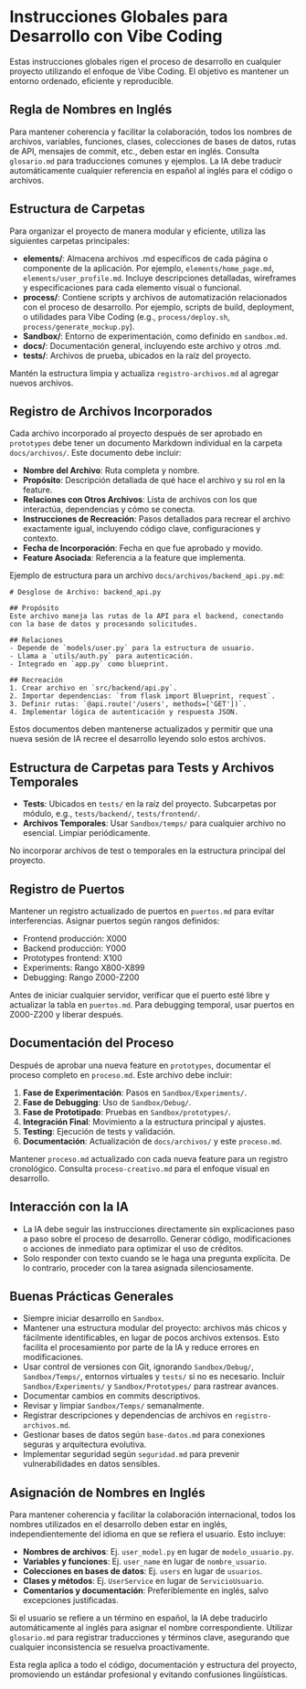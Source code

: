 # Instrucciones Globales para Desarrollo con Vibe Coding

Estas instrucciones globales rigen el proceso de desarrollo en cualquier proyecto utilizando el enfoque de Vibe Coding. El objetivo es mantener un entorno ordenado, eficiente y reproducible.

## Regla de Nombres en Inglés

Para mantener coherencia y facilitar la colaboración, todos los nombres de archivos, variables, funciones, clases, colecciones de bases de datos, rutas de API, mensajes de commit, etc., deben estar en inglés. Consulta `glosario.md` para traducciones comunes y ejemplos. La IA debe traducir automáticamente cualquier referencia en español al inglés para el código o archivos.

## Estructura de Carpetas

Para organizar el proyecto de manera modular y eficiente, utiliza las siguientes carpetas principales:

- **elements/**: Almacena archivos .md específicos de cada página o componente de la aplicación. Por ejemplo, `elements/home_page.md`, `elements/user_profile.md`. Incluye descripciones detalladas, wireframes y especificaciones para cada elemento visual o funcional.
- **process/**: Contiene scripts y archivos de automatización relacionados con el proceso de desarrollo. Por ejemplo, scripts de build, deployment, o utilidades para Vibe Coding (e.g., `process/deploy.sh`, `process/generate_mockup.py`).
- **Sandbox/**: Entorno de experimentación, como definido en `sandbox.md`.
- **docs/**: Documentación general, incluyendo este archivo y otros .md.
- **tests/**: Archivos de prueba, ubicados en la raíz del proyecto.

Mantén la estructura limpia y actualiza `registro-archivos.md` al agregar nuevos archivos.

## Registro de Archivos Incorporados

Cada archivo incorporado al proyecto después de ser aprobado en `prototypes` debe tener un documento Markdown individual en la carpeta `docs/archivos/`. Este documento debe incluir:

- **Nombre del Archivo**: Ruta completa y nombre.
- **Propósito**: Descripción detallada de qué hace el archivo y su rol en la feature.
- **Relaciones con Otros Archivos**: Lista de archivos con los que interactúa, dependencias y cómo se conecta.
- **Instrucciones de Recreación**: Pasos detallados para recrear el archivo exactamente igual, incluyendo código clave, configuraciones y contexto.
- **Fecha de Incorporación**: Fecha en que fue aprobado y movido.
- **Feature Asociada**: Referencia a la feature que implementa.

Ejemplo de estructura para un archivo `docs/archivos/backend_api.py.md`:

```
# Desglose de Archivo: backend_api.py

## Propósito
Este archivo maneja las rutas de la API para el backend, conectando con la base de datos y procesando solicitudes.

## Relaciones
- Depende de `models/user.py` para la estructura de usuario.
- Llama a `utils/auth.py` para autenticación.
- Integrado en `app.py` como blueprint.

## Recreación
1. Crear archivo en `src/backend/api.py`.
2. Importar dependencias: `from flask import Blueprint, request`.
3. Definir rutas: `@api.route('/users', methods=['GET'])`.
4. Implementar lógica de autenticación y respuesta JSON.
```

Estos documentos deben mantenerse actualizados y permitir que una nueva sesión de IA recree el desarrollo leyendo solo estos archivos.

## Estructura de Carpetas para Tests y Archivos Temporales

- **Tests**: Ubicados en `tests/` en la raíz del proyecto. Subcarpetas por módulo, e.g., `tests/backend/`, `tests/frontend/`.
- **Archivos Temporales**: Usar `Sandbox/temps/` para cualquier archivo no esencial. Limpiar periódicamente.

No incorporar archivos de test o temporales en la estructura principal del proyecto.

## Registro de Puertos

Mantener un registro actualizado de puertos en `puertos.md` para evitar interferencias. Asignar puertos según rangos definidos:

- Frontend producción: X000
- Backend producción: Y000
- Prototypes frontend: X100
- Experiments: Rango X800-X899
- Debugging: Rango Z000-Z200

Antes de iniciar cualquier servidor, verificar que el puerto esté libre y actualizar la tabla en `puertos.md`. Para debugging temporal, usar puertos en Z000-Z200 y liberar después.

## Documentación del Proceso

Después de aprobar una nueva feature en `prototypes`, documentar el proceso completo en `proceso.md`. Este archivo debe incluir:

1. **Fase de Experimentación**: Pasos en `Sandbox/Experiments/`.
2. **Fase de Debugging**: Uso de `Sandbox/Debug/`.
3. **Fase de Prototipado**: Pruebas en `Sandbox/prototypes/`.
4. **Integración Final**: Movimiento a la estructura principal y ajustes.
5. **Testing**: Ejecución de tests y validación.
6. **Documentación**: Actualización de `docs/archivos/` y este `proceso.md`.

Mantener `proceso.md` actualizado con cada nueva feature para un registro cronológico. Consulta `proceso-creativo.md` para el enfoque visual en desarrollo.

## Interacción con la IA

- La IA debe seguir las instrucciones directamente sin explicaciones paso a paso sobre el proceso de desarrollo. Generar código, modificaciones o acciones de inmediato para optimizar el uso de créditos.
- Solo responder con texto cuando se le haga una pregunta explícita. De lo contrario, proceder con la tarea asignada silenciosamente.

## Buenas Prácticas Generales

- Siempre iniciar desarrollo en `Sandbox`.
- Mantener una estructura modular del proyecto: archivos más chicos y fácilmente identificables, en lugar de pocos archivos extensos. Esto facilita el procesamiento por parte de la IA y reduce errores en modificaciones.
- Usar control de versiones con Git, ignorando `Sandbox/Debug/`, `Sandbox/Temps/`, entornos virtuales y `tests/` si no es necesario. Incluir `Sandbox/Experiments/` y `Sandbox/Prototypes/` para rastrear avances.
- Documentar cambios en commits descriptivos.
- Revisar y limpiar `Sandbox/Temps/` semanalmente.
- Registrar descripciones y dependencias de archivos en `registro-archivos.md`.
- Gestionar bases de datos según `base-datos.md` para conexiones seguras y arquitectura evolutiva.
- Implementar seguridad según `seguridad.md` para prevenir vulnerabilidades en datos sensibles.

## Asignación de Nombres en Inglés

Para mantener coherencia y facilitar la colaboración internacional, todos los nombres utilizados en el desarrollo deben estar en inglés, independientemente del idioma en que se refiera el usuario. Esto incluye:

- **Nombres de archivos**: Ej. `user_model.py` en lugar de `modelo_usuario.py`.
- **Variables y funciones**: Ej. `user_name` en lugar de `nombre_usuario`.
- **Colecciones en bases de datos**: Ej. `users` en lugar de `usuarios`.
- **Clases y métodos**: Ej. `UserService` en lugar de `ServicioUsuario`.
- **Comentarios y documentación**: Preferiblemente en inglés, salvo excepciones justificadas.

Si el usuario se refiere a un término en español, la IA debe traducirlo automáticamente al inglés para asignar el nombre correspondiente. Utilizar `glosario.md` para registrar traducciones y términos clave, asegurando que cualquier inconsistencia se resuelva proactivamente.

Esta regla aplica a todo el código, documentación y estructura del proyecto, promoviendo un estándar profesional y evitando confusiones lingüísticas.
